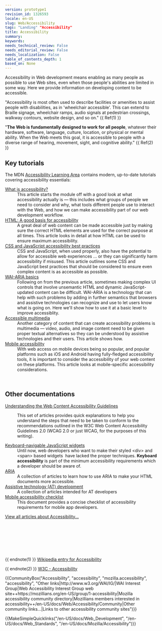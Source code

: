 ```yaml
---
version: prototype1
revision_id: 1326593
locale: en-US
slug: Web/Accessibility
tags: "Landing" "Accessibility"
title: Accessibility
summary: 
keywords: 
needs_technical_review: False
needs_editorial_review: False
needs_localization: False
table_of_contents_depth: 1
based_on: None
---
```

<p><span class="seoSummary">Accessibility in Web development means enabling as many people as possible to use Web sites, even when those people's abilities are limited in some way. Here we provide information on developing content to be accessible.</span></p>

<p>"Accessibility is most often used to describe facilities or amenities to assist people with disabilities, as in 'wheelchair accessible'. This can extend to Braille signage, wheelchair ramps, audio signals at pedestrian crossings, walkway contours, website design, and so on." {{ Ref(1) }}</p>

<p>"<strong>The Web is fundamentally designed to work for all people</strong>, whatever their hardware, software, language, culture, location, or physical or mental ability. When the Web meets this goal, it is accessible to people with a diverse range of hearing, movement, sight, and cognitive ability." {{ Ref(2) }}</p>

<div class="cleared topicpage-table">
<div class="section">
<h2 class="Key_accessibility_tutorials" id="Key_accessibility_tutorials" name="Key_accessibility_tutorials">Key tutorials</h2>

<p>The MDN <a href="/en-US/docs/Learn/Accessibility">Accessibility Learning Area</a> contains modern, up-to-date tutorials covering accessibility essentials:</p>

<dl>
 <dt><a href="/en-US/docs/Learn/Accessibility/What_is_accessibility">What is accessibility?</a></dt>
 <dd>This article starts the module off with a good look at what accessibility actually is — this includes what groups of people we need to consider and why, what tools different people use to interact with the Web, and how we can make accessibility part of our web development workflow.</dd>
 <dt><a href="/en-US/docs/Learn/Accessibility/HTML">HTML: A good basis for accessibility</a></dt>
 <dd>A great deal of web content can be made accessible just by making sure the correct HTML elements are used for the correct purpose at all times. This article looks in detail at how HTML can be used to ensure maximum accessibility.</dd>
 <dt><a href="/en-US/docs/Learn/Accessibility/CSS_and_JavaScript">CSS and&nbsp;JavaScript accessibility best practices</a></dt>
 <dd>CSS and JavaScript, when used properly, also have the potential to allow for accessible web experiences ... or they can significantly harm accessibility if misused. This article outlines some CSS and JavaScript best practices that should be considered to ensure even complex content is as accessible as possible.</dd>
 <dt><a href="/en-US/docs/Learn/Accessibility/WAI-ARIA_basics">WAI-ARIA basics</a></dt>
 <dd>Following on from the previous article, sometimes making complex UI controls that involve unsemantic HTML and dynamic JavaScript-updated content can be difficult. WAI-ARIA is a technology that can help with such problems by adding in further semantics that browsers and assistive technologies can recognize and use to let users know what is going on. Here we'll show how to use it at a basic level to improve accessiblity.</dd>
 <dt><a href="/en-US/docs/Learn/Accessibility/Multimedia">Accessible multimedia</a></dt>
 <dd>Another category of content that can create accessibility problems is multimedia — video, audio, and image content need to be given proper textual alternatives so they can be understood by assistive technologies and their users. This article shows how.</dd>
 <dt><a href="/en-US/docs/Learn/Accessibility/Mobile">Mobile accessibility</a></dt>
 <dd>With web access on mobile devices being so popular, and popular platforms such as iOS and Android having fully-fledged accessibility tools, it is important to consider the accessibility of your web content on these platforms. This article looks at mobile-specific accessibility considerations.</dd>
</dl>

<p>&nbsp;</p>
</div>

<div class="section">
<h2 class="Other_documentation" id="Other_documentation" name="Other_documentation">Other documentations</h2>

<dl>
 <dt><a href="/en-US/docs/Web/Accessibility/Understanding_WCAG">Understanding the Web Content Accessibility Guidelines</a></dt>
 <dd>
 <p>This set of articles provides quick explanations to help you understand the steps that need to be taken to conform to the recommendations outlined in the W3C Web Content Accessibility Guidelines 2.0 (WCAG 2.0 or just WCAG, for the purposes of this writing).</p>
 </dd>
 <dt><a href="/en/Accessibility/Keyboard-navigable_JavaScript_widgets" title="en/Accessibility/Keyboard-navigable JavaScript widgets">Keyboard-navigable JavaScript widgets</a></dt>
 <dd>Until now, web developers who want to make their styled &lt;div&gt; and &lt;span&gt; based widgets&nbsp; have lacked the proper techniques. <strong>Keyboard accessibility</strong> is part of the minimum accessibility requirements which a developer should be aware of.</dd>
 <dt><a href="/en-US/docs/Accessibility/ARIA" title="/en-US/docs/Accessibility/ARIA">ARIA</a></dt>
 <dd>A collection of articles to learn how to use ARIA to make your HTML documents more accessible.</dd>
 <dt><a href="/en-US/docs/Accessibility/AT_Development" title="AT Development">Assistive technology (AT) development</a></dt>
 <dd>A collection of articles intended for AT developers</dd>
 <dt><a href="/en-US/docs/Web/Accessibility/Mobile_accessibility_checklist">Mobile accessibility checklist</a></dt>
 <dd>This document provides a concise checklist of accessibility requirements for mobile app developers.</dd>
</dl>

<p><span class="alllinks"><a href="/en-US/docs/tag/Accessibility" title="/en-US/docs/tag/Accessibility">View all articles about Accessibility...</a></span></p>

<p>&nbsp;</p>
</div>
&nbsp;

<p><br />
 &nbsp;</p>
</div>

<p>{{ endnote(1) }} <a class="external" href="http://en.wikipedia.org/wiki/Accessibility">Wikipedia entry for Accessibility</a></p>

<p>{{ endnote(2) }} <a href="http://www.w3.org/standards/webdesign/accessibility" title="http://www.w3.org/standards/webdesign/accessibility">W3C - Accessibility</a></p>

<p>{{CommunityBox("Accessibility", "accessibility", "mozilla.accessibility", "accessibility", "Other links|http://www.w3.org/WAI/IG/|WAI Interest Group|Web Accessibility Interest Group web site++https://mozillians.org/en-US/group/1-accessibility|Mozilla accessibility community directory|Mozillians members interested in accessibility++/en-US/docs/Web/Accessibility/Community|Other community links...|Links to other accessibility community sites")}}</p>

<p>{{MakeSimpleQuicklinks("/en-US/docs/Web_Development", "/en-US/docs/Web_Standards", "/en-US/docs/Mozilla/Accessibility")}}</p>

